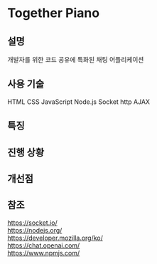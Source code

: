# Together Piano
## 설명
개발자를 위한 코드 공유에 특화된 채팅 어플리케이션
## 사용 기술
HTML
CSS
JavaScript
Node.js
Socket
http
AJAX
## 특징
## 진행 상황
## 개선점
## 참조
https://socket.io/  
https://nodejs.org/  
https://developer.mozilla.org/ko/  
https://chat.openai.com/  
https://www.npmjs.com/  
